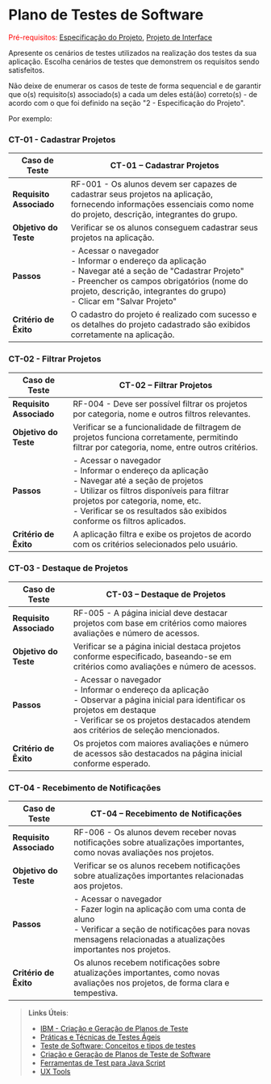 # Plano de Testes de Software

<span style="color:red">Pré-requisitos: <a href="2-Especificação do Projeto.md"> Especificação do Projeto</a></span>, <a href="3-Projeto de Interface.md"> Projeto de Interface</a>

Apresente os cenários de testes utilizados na realização dos testes da sua aplicação. Escolha cenários de testes que demonstrem os requisitos sendo satisfeitos.

Não deixe de enumerar os casos de teste de forma sequencial e de garantir que o(s) requisito(s) associado(s) a cada um deles está(ão) correto(s) - de acordo com o que foi definido na seção "2 - Especificação do Projeto". 

Por exemplo:
 
### CT-01 - Cadastrar Projetos

| **Caso de Teste**        | **CT-01 – Cadastrar Projetos** |
|--------------------------|--------------------------------|
| **Requisito Associado**  | RF-001 - Os alunos devem ser capazes de cadastrar seus projetos na aplicação, fornecendo informações essenciais como nome do projeto, descrição, integrantes do grupo. |
| **Objetivo do Teste**    | Verificar se os alunos conseguem cadastrar seus projetos na aplicação. |
| **Passos**               | - Acessar o navegador<br>- Informar o endereço da aplicação<br>- Navegar até a seção de "Cadastrar Projeto"<br>- Preencher os campos obrigatórios (nome do projeto, descrição, integrantes do grupo)<br>- Clicar em "Salvar Projeto" |
| **Critério de Êxito**    | O cadastro do projeto é realizado com sucesso e os detalhes do projeto cadastrado são exibidos corretamente na aplicação. |

### CT-02 - Filtrar Projetos

| **Caso de Teste**        | **CT-02 – Filtrar Projetos** |
|--------------------------|------------------------------|
| **Requisito Associado**  | RF-004 - Deve ser possível filtrar os projetos por categoria, nome e outros filtros relevantes. |
| **Objetivo do Teste**    | Verificar se a funcionalidade de filtragem de projetos funciona corretamente, permitindo filtrar por categoria, nome, entre outros critérios. |
| **Passos**               | - Acessar o navegador<br>- Informar o endereço da aplicação<br>- Navegar até a seção de projetos<br>- Utilizar os filtros disponíveis para filtrar projetos por categoria, nome, etc.<br>- Verificar se os resultados são exibidos conforme os filtros aplicados. |
| **Critério de Êxito**    | A aplicação filtra e exibe os projetos de acordo com os critérios selecionados pelo usuário. |

### CT-03 - Destaque de Projetos

| **Caso de Teste**        | **CT-03 – Destaque de Projetos** |
|--------------------------|-----------------------------------|
| **Requisito Associado**  | RF-005 - A página inicial deve destacar projetos com base em critérios como maiores avaliações e número de acessos. |
| **Objetivo do Teste**    | Verificar se a página inicial destaca projetos conforme especificado, baseando-se em critérios como avaliações e número de acessos. |
| **Passos**               | - Acessar o navegador<br>- Informar o endereço da aplicação<br>- Observar a página inicial para identificar os projetos em destaque<br>- Verificar se os projetos destacados atendem aos critérios de seleção mencionados. |
| **Critério de Êxito**    | Os projetos com maiores avaliações e número de acessos são destacados na página inicial conforme esperado. |

### CT-04 - Recebimento de Notificações

| **Caso de Teste**        | **CT-04 – Recebimento de Notificações** |
|--------------------------|-----------------------------------------|
| **Requisito Associado**  | RF-006 - Os alunos devem receber novas notificações sobre atualizações importantes, como novas avaliações nos projetos. |
| **Objetivo do Teste**    | Verificar se os alunos recebem notificações sobre atualizações importantes relacionadas aos projetos. |
| **Passos**               | - Acessar o navegador<br>- Fazer login na aplicação com uma conta de aluno<br>- Verificar a seção de notificações para novas mensagens relacionadas a atualizações importantes nos projetos. |
| **Critério de Êxito**    | Os alunos recebem notificações sobre atualizações importantes, como novas avaliações nos projetos, de forma clara e tempestiva. |

 
> **Links Úteis**:
> - [IBM - Criação e Geração de Planos de Teste](https://www.ibm.com/developerworks/br/local/rational/criacao_geracao_planos_testes_software/index.html)
> - [Práticas e Técnicas de Testes Ágeis](http://assiste.serpro.gov.br/serproagil/Apresenta/slides.pdf)
> -  [Teste de Software: Conceitos e tipos de testes](https://blog.onedaytesting.com.br/teste-de-software/)
> - [Criação e Geração de Planos de Teste de Software](https://www.ibm.com/developerworks/br/local/rational/criacao_geracao_planos_testes_software/index.html)
> - [Ferramentas de Test para Java Script](https://geekflare.com/javascript-unit-testing/)
> - [UX Tools](https://uxdesign.cc/ux-user-research-and-user-testing-tools-2d339d379dc7)
